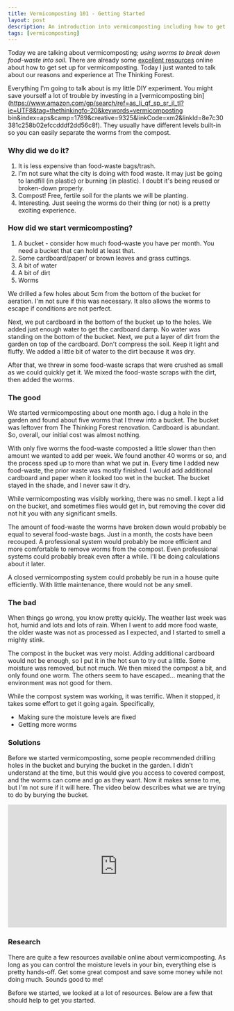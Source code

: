```yaml
---
title: Vermicomposting 101 - Getting Started
layout: post
description: An introduction into vermicomposting including how to get started.
tags: [vermicomposting]
---
```


Today we are talking about vermicomposting; *using worms to break down food-waste into soil*. There are already some [excellent resources](https://lancaster.unl.edu/pest/resources/vermicompost107.shtml) online about how to get set up for vermicomposting.
Today I just wanted to talk about our reasons and experience at The Thinking Forest.

Everything I'm going to talk about is my little DIY experiment. You might save yourself a lot of trouble by investing in a [vermicomposting bin](https://www.amazon.com/gp/search/ref=as_li_qf_sp_sr_il_tl?ie=UTF8&tag=thethinkingfo-20&keywords=vermicomposting bin&index=aps&camp=1789&creative=9325&linkCode=xm2&linkId=8e7c30381c258b02efccdddf2dd56c8f). They usually have different levels built-in so you can easily separate the worms from the compost.

### Why did we do it?
1. It is less expensive than food-waste bags/trash.
2. I'm not sure what the city is doing with food waste. It may just be going to landfill (in plastic) or burning (in plastic). I doubt it's being reused or broken-down properly.
3. Compost! Free, fertile soil for the plants we will be planting.
4. Interesting. Just seeing the worms do their thing (or not) is a pretty exciting experience.

### How did we start vermicomposting?
1. A bucket - consider how much food-waste you have per month. You need a bucket that can hold at least that.
2. Some cardboard/paper/ or brown leaves and grass cuttings.
3. A bit of water
4. A bit of dirt
5. Worms

We drilled a few holes about 5cm from the bottom of the bucket for aeration. I'm not sure if this was necessary. It also allows the worms to escape if conditions are not perfect.

Next, we put cardboard in the bottom of the bucket up to the holes. We added just enough water to get the cardboard damp. No water was standing on the bottom of the bucket. Next, we put a layer of dirt from the garden on top of the cardboard. Don't compress the soil. Keep it light and fluffy. We added a little bit of water to the dirt because it was dry.

After that, we threw in some food-waste scraps that were crushed as small as we could quickly get it. We mixed the food-waste scraps with the dirt, then added the worms.

### The good
We started vermicomposting about one month ago. I dug a hole in the garden and found about five worms that
I threw into a bucket. The bucket was leftover from The Thinking Forest renovation. Cardboard is abundant. So, overall, our initial cost was almost nothing.

With only five worms the food-waste composted a little slower than then amount we wanted to add per week. We found another 40 worms or so, and the process sped up to more than what we put in. Every time I added new food-waste, the prior waste was mostly finished. I would add additional cardboard and paper when it looked too wet in the bucket. The bucket stayed in the shade, and I never saw it dry.

While vermicomposting was visibly working, there was no smell. I kept a lid on the bucket, and sometimes flies would get in, but removing the cover did not hit you with any significant smells.

The amount of food-waste the worms have broken down would probably be equal to several food-waste bags. Just in a month, the costs have been recouped. A professional system would probably be more efficient and more comfortable to remove worms from the compost. Even professional systems could probably break even after a while. I'll be doing calculations about it later.

A closed vermicomposting system could probably be run in a house quite efficiently. With little maintenance, there would not be any smell.

### The bad
When things go wrong, you know pretty quickly. The weather last week was hot, humid and lots and lots of rain. When I went to add more food waste, the older waste was not as processed as I expected, and I started to smell a mighty stink.

The compost in the bucket was very moist. Adding additional cardboard would not be enough, so I put it in the hot sun to try out a little. Some moisture was removed, but not much. We then mixed the compost a bit, and only found one worm. The others seem to have escaped... meaning that the environment was not good for them.

While the compost system was working, it was terrific. When it stopped, it takes some effort to get it going again. Specifically,

* Making sure the moisture levels are fixed
* Getting more worms

### Solutions
Before we started vermicomposting, some people recommended drilling holes in the bucket and burying the bucket in the garden. I didn't understand at the time, but this would give you access to covered compost, and the worms can come and go as they want. Now it makes sense to me, but I'm not sure if it will here. The video below describes what we are trying to do by burying the bucket.

<style>.embed-container { position: relative; padding-bottom: 56.25%; height: 0; overflow: hidden; max-width: 100%; } .embed-container iframe, .embed-container object, .embed-container embed { position: absolute; top: 0; left: 0; width: 100%; height: 100%; }</style><div class='embed-container'><iframe src='https://www.youtube.com/embed/KS4lmL8IeTM' frameborder='0' allowfullscreen></iframe></div>

### Research
There are quite a few resources available online about vermicomposting. As long as you can control the moisture levels in your bin, everything else is pretty hands-off. Get some great compost and save some money while not doing much. Sounds good to me!

Before we started, we looked at a lot of resources. Below are a few that should help to get you started.

<script type="text/javascript">
amzn_assoc_placement = "adunit0";
amzn_assoc_search_bar = "true";
amzn_assoc_tracking_id = "thethinkingfo-20";
amzn_assoc_search_bar_position = "bottom";
amzn_assoc_ad_mode = "search";
amzn_assoc_ad_type = "smart";
amzn_assoc_marketplace = "amazon";
amzn_assoc_region = "US";
amzn_assoc_title = "Shop Related Products";
amzn_assoc_default_search_phrase = "vermicomposting";
amzn_assoc_default_category = "Books";
amzn_assoc_linkid = "98665e5cb34d4b6ae2ec7f1ba0253792";
amzn_assoc_default_browse_node = "283155";
</script>
<script src="//z-na.amazon-adsystem.com/widgets/onejs?MarketPlace=US"></script>
